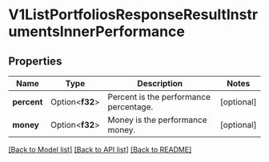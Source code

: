# V1ListPortfoliosResponseResultInstrumentsInnerPerformance

## Properties

Name | Type | Description | Notes
------------ | ------------- | ------------- | -------------
**percent** | Option<**f32**> | Percent is the performance percentage. | [optional]
**money** | Option<**f32**> | Money is the performance money. | [optional]

[[Back to Model list]](../README.md#documentation-for-models) [[Back to API list]](../README.md#documentation-for-api-endpoints) [[Back to README]](../README.md)


